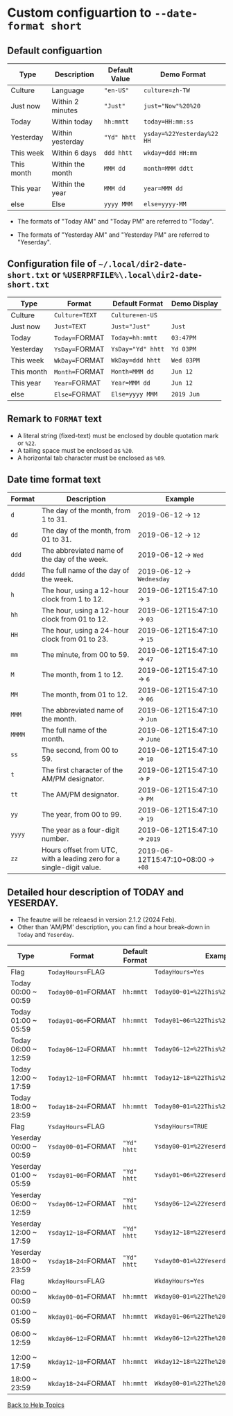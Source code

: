 # Custom configuartion to ```--date-format short```

## Default configuartion

| Type       | Description      | Default Value   | Demo Format            |
| ----       | -----------      | --------------  | -----------            |
| Culture    | Language         | ```"en-US"```   | ```culture=zh-TW```    |
| Just now   | Within 2 minutes | ```"Just"```    | ```just="Now"%20%20``` |
| Today      | Within today     | ```hh:mmtt```   | ```today=HH:mm:ss```   |
| Yesterday  | Within yesterday | ```"Yd" hhtt``` | ```ysday=%22Yesterday%22 HH``` |
| This week  | Within 6 days    | ```ddd hhtt```  | ```wkday=ddd HH:mm```   |
| This month | Within the month | ```MMM dd```    | ```month=MMM ddtt```   |
| This year  | Within the year  | ```MMM dd```    | ```year=MMM dd```      |
| else       | Else             | ```yyyy MMM```  | ```else=yyyy-MM```     |

* The formats of "Today AM" and "Today PM" are referred to "Today".

* The formats of "Yesterday AM" and "Yesterday PM" are referred to "Yeserday".


## Configuration file of  ```~/.local/dir2-date-short.txt``` or  ```%USERPRFILE%\.local\dir2-date-short.txt```

| Type       | Format              | Default Format        | Demo Display   |
| ----       | -----------         | --------------        | ------------   |
| Culture    | ```Culture=TEXT```  | ```Culture=en-US```   |                |
| Just now   | ```Just=TEXT```     | ```Just="Just"```     | ```Just```     |
| Today      | ```Today=```FORMAT  | ```Today=hh:mmtt```   | ```03:47PM```  |
| Yesterday  | ```YsDay=```FORMAT  | ```YsDay="Yd" hhtt``` | ```Yd 03PM```  |
| This week  | ```WkDay=```FORMAT  | ```WkDay=ddd hhtt```   | ```Wed 03PM``` |
| This month | ```Month=```FORMAT  | ```Month=MMM dd```    | ```Jun 12```   |
| This year  | ```Year=```FORMAT   | ```Year=MMM dd```     | ```Jun 12```   |
| else       | ```Else=```FORMAT   | ```Else=yyyy MMM```   | ```2019 Jun``` |

## Remark to ```FORMAT``` text

* A literal string (fixed-text) must be enclosed by double quotation mark or ```%22```.
* A tailing space must be enclosed as ```%20```.
* A horizontal tab character must be enclosed as ```%09```.

## Date time format text

| Format | Description | Example |
| ------ | ----------- | ------- |
| ```d``` | The day of the month, from 1 to 31. | 2019-06-12 -> ```12``` |
| ```dd``` | The day of the month, from 01 to 31. | 2019-06-12 -> ```12``` |
| ```ddd``` | The abbreviated name of the day of the week. | 2019-06-12 -> ```Wed``` |
| ```dddd``` | The full name of the day of the week. | 2019-06-12 -> ```Wednesday``` |
| ```h``` | The hour, using a 12-hour clock from 1 to 12. | 2019-06-12T15:47:10 -> ```3``` |
| ```hh``` | The hour, using a 12-hour clock from 01 to 12. | 2019-06-12T15:47:10 -> ```03``` |
| ```HH``` | The hour, using a 24-hour clock from 01 to 23. | 2019-06-12T15:47:10 -> ```15``` |
| ```mm``` | The minute, from 00 to 59. | 2019-06-12T15:47:10 -> ```47``` |
| ```M``` | The month, from 1 to 12. | 2019-06-12T15:47:10 -> ```6``` |
| ```MM``` | The month, from 01 to 12. | 2019-06-12T15:47:10 -> ```06``` |
| ```MMM``` | The abbreviated name of the month. | 2019-06-12T15:47:10 -> ```Jun``` |
| ```MMMM``` | The full name of the month. | 2019-06-12T15:47:10 -> ```June``` |
| ```ss``` | The second, from 00 to 59. | 2019-06-12T15:47:10 -> ```10``` |
| ```t``` | The first character of the AM/PM designator. | 2019-06-12T15:47:10 -> ```P``` |
| ```tt``` | The AM/PM designator. | 2019-06-12T15:47:10 -> ```PM``` |
| ```yy``` | The year, from 00 to 99. | 2019-06-12T15:47:10 -> ```19``` |
| ```yyyy``` | The year as a four-digit number. | 2019-06-12T15:47:10 -> ```2019``` |
| ```zz``` | Hours offset from UTC, with a leading zero for a single-digit value. | 2019-06-12T15:47:10+08:00 -> ```+08``` |

## Detailed hour description of TODAY and YESERDAY.

* The feautre will be releaesd in version 2.1.2 (2024 Feb).
* Other than 'AM/PM' description, you can find a hour break-down in ```Today``` and ```Yeserday```.


| Type | Format | Default Format | Example Format | Example |
| ---- | ------ | -------------- | -------------- | ------- |
| Flag | ```TodayHours=```FLAG | | ```TodayHours=Yes```  | |
| Today 00:00 ~ 00:59 | ```Today00~01=```FORMAT | ```hh:mmtt```| ```Today00~01=%22This%20Midnight%22%20%09``` | ```This Midnight``` |
| Today 01:00 ~ 05:59 | ```Today01~06=```FORMAT | ```hh:mmtt```| ```Today01~06=%22This%20Early%22%20h09``` | ```This Early 8``` |
| Today 06:00 ~ 12:59 | ```Today06~12=```FORMAT | ```hh:mmtt```| ```Today06~12=%22This%20Morning%22%20h%09``` | ```This Morning 11``` |
| Today 12:00 ~ 17:59 | ```Today12~18=```FORMAT | ```hh:mmtt```| ```Today12~18=%22This%20Afternoon%22%20h%09``` | ```This Afternoon 3``` |
| Today 18:00 ~ 23:59 | ```Today18~24=```FORMAT | ```hh:mmtt```| ```Today00~01=%22This%20Night%22%20h%09``` | ```This Night 11``` |
| Flag | ```YsdayHours=```FLAG | | ```YsdayHours=TRUE```  | |
| Yeserday 00:00 ~ 00:59 | ```Ysday00~01=```FORMAT | ```"Yd" hhtt```| ```Ysday00~01=%22Yeserday%20Midnight%22%20%09``` | ```Yeserday Midnight``` |
| Yeserday 01:00 ~ 05:59 | ```Ysday01~06=```FORMAT | ```"Yd" hhtt```| ```Ysday01~06=%22Yeserday%20Early%22%20h09``` | ```Yeserday Early 8``` |
| Yeserday 06:00 ~ 12:59 | ```Ysday06~12=```FORMAT | ```"Yd" hhtt```| ```Ysday06~12=%22Yeserday%20Morning%22%20h%09``` | ```Yeserday Morning 11``` |
| Yeserday 12:00 ~ 17:59 | ```Ysday12~18=```FORMAT | ```"Yd" hhtt```| ```Ysday12~18=%22Yeserday%20Afternoon%22%20h%09``` | ```Yeserday Afternoon 3``` |
| Yeserday 18:00 ~ 23:59 | ```Ysday18~24=```FORMAT | ```"Yd" hhtt```| ```Ysday00~01=%22Yeserday%20Night%22%20h%09``` | ```Yeserday Night 11``` |
| Flag | ```WkdayHours=```FLAG | | ```WkdayHours=Yes```  | |
| 00:00 ~ 00:59 | ```Wkday00~01=```FORMAT | ```hh:mmtt```| ```Wkday00~01=%22The%20Midnight%22%20%09``` | ```The Midnight``` |
| 01:00 ~ 05:59 | ```Wkday01~06=```FORMAT | ```hh:mmtt```| ```Wkday01~06=%22The%20Early%22%20h09``` | ```The Early 8``` |
| 06:00 ~ 12:59 | ```Wkday06~12=```FORMAT | ```hh:mmtt```| ```Wkday06~12=%22The%20Morning%22%20h%09``` | ```The Morning 11``` |
| 12:00 ~ 17:59 | ```Wkday12~18=```FORMAT | ```hh:mmtt```| ```Wkday12~18=%22The%20Afternoon%22%20h%09``` | ```The Afternoon 3``` |
| 18:00 ~ 23:59 | ```Wkday18~24=```FORMAT | ```hh:mmtt```| ```Wkday00~01=%22The%20Night%22%20h%09``` | ```The Night 11``` |


[Back to Help Topics](https://github.com/ck-yung/dir2cs/blob/main/docs/HELP.md)
